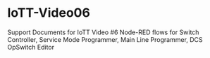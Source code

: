 # IoTT-Video06
Support Documents for IoTT Video #6
Node-RED flows for Switch Controller, Service Mode Programmer, Main Line Programmer, DCS OpSwitch Editor
